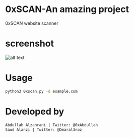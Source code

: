 # 0xSCAN-An amazing project
 0xSCAN website scanner

# screenshot

![alt text](https://github.com/0xAbdullah/0xSCAN/blob/master/Screenshot.png)

# Usage
```bash
python3 0xscan.py -d example.com

```
# Developed by
``` bash
Abdullah Alzahrani | Twitter: @0xAbdullah
Saud Alanzi | Twitter: @Dmaral3noz
```
